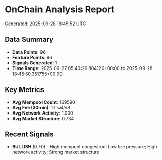 # OnChain Analysis Report
Generated: 2025-09-28 18:45:52 UTC

## Data Summary
- **Data Points**: 96
- **Feature Points**: 96
- **Signals Generated**: 1
- **Time Range**: 2025-09-27 05:40:29.804120+00:00 to 2025-09-28 18:45:50.351755+00:00

## Key Metrics
- **Avg Mempool Count**: 169590
- **Avg Fee (30min)**: 1.1 sat/vB
- **Avg Network Activity**: 1.000
- **Avg Market Structure**: 0.734

## Recent Signals
- **BULLISH** (0.70) - High mempool congestion; Low fee pressure; High network activity; Strong market structure

